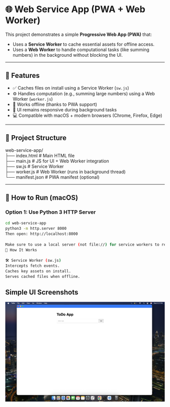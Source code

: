 # 🌐 Web Service App (PWA + Web Worker)

This project demonstrates a simple **Progressive Web App (PWA)** that:

- Uses a **Service Worker** to cache essential assets for offline access.
- Uses a **Web Worker** to handle computational tasks (like summing numbers) in the background without blocking the UI.

---

## 🚀 Features

- ✅ Caches files on install using a Service Worker (`sw.js`)
- ⚙️ Handles computation (e.g., summing large numbers) using a Web Worker (`worker.js`)
- 📱 Works offline (thanks to PWA support)
- 🧠 UI remains responsive during background tasks
- 💻 Compatible with macOS + modern browsers (Chrome, Firefox, Edge)

---

## 📁 Project Structure

web-service-app/<br>
├── index.html # Main HTML file<br>
├── main.js # JS for UI + Web Worker integration<br>
├── sw.js # Service Worker<br>
├── worker.js # Web Worker (runs in background thread)<br>
└── manifest.json # PWA manifest (optional)<br>


---

## 🔧 How to Run (macOS)

### Option 1: Use Python 3 HTTP Server

```bash
cd web-service-app
python3 -m http.server 8000
Then open: http://localhost:8000

Make sure to use a local server (not file://) for service workers to register.
🧠 How It Works

🛠️ Service Worker (sw.js)
Intercepts fetch events.
Caches key assets on install.
Serves cached files when offline.

```


## Simple UI Screenshots
<img src="https://github.com/Singhania0687/pwa-todo-app/blob/main/Todo.png?raw=true" width="100%" height="50%">

